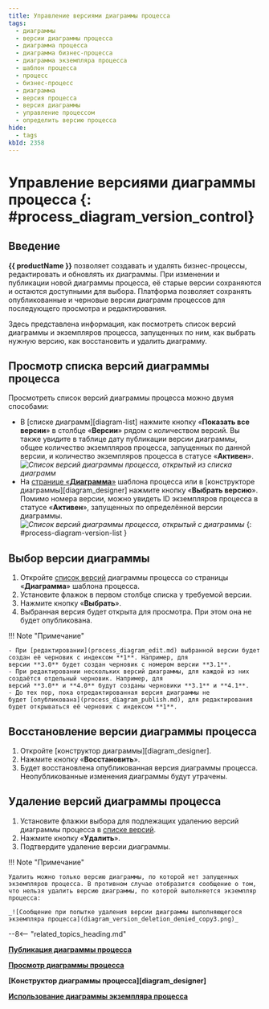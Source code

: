 ```yaml
---
title: Управление версиями диаграммы процесса
tags:
  - диаграммы
  - версии диаграммы процесса
  - диаграмма процесса
  - диаграмма бизнес-процесса
  - диаграмма экземпляра процесса
  - шаблон процесса
  - процесс
  - бизнес-процесс
  - диаграмма
  - версия процесса
  - версия диаграммы
  - управление процессом
  - определить версию процесса
hide:
  - tags
kbId: 2358
---
```


# Управление версиями диаграммы процесса {: #process_diagram_version_control}

## Введение

**{{ productName }}** позволяет создавать и удалять бизнес-процессы, редактировать и обновлять их диаграммы. При изменении и публикации новой диаграммы процесса, её старые версии сохраняются и остаются доступными для выбора. Платформа позволяет сохранять опубликованные и черновые версии диаграмм процессов для последующего просмотра и редактирования.

Здесь представлена информация, как посмотреть список версий диаграммы и экземпляров процесса, запущенных по ним, как выбрать нужную версию, как восстановить и удалить диаграмму.

## Просмотр списка версий диаграммы процесса

Просмотреть список версий диаграммы процесса можно двумя способами:

- В [списке диаграмм][diagram-list] нажмите кнопку «**Показать все версии**» в столбце «**Версии**» рядом с количеством версий. Вы также увидите в таблице дату публикации версии диаграммы, общее количество экземпляров процесса, запущенных по данной версии, и количество экземпляров процесса в статусе «**Активен**».
    _![Список версий диаграммы процесса, открытый из списка диаграмм](process_diagram_list_versions.png)_
- На [странице «**Диаграмма**»](process_diagram_view.md) шаблона процесса или в [конструкторе диаграммы][diagram_designer] нажмите кнопку «**Выбрать версию**».  Помимо номера версии, можно увидеть ID экземпляров процесса в статусе «**Активен**», запущенных по определённой версии диаграммы.
    _![Список версий диаграммы процесса, открытый c диаграммы](process_diagram_version_list.png)_
{: #process-diagram-version-list }

## Выбор версии диаграммы

1. Откройте [список версий](#process-diagram-version-list) диаграммы процесса со страницы «**Диаграмма**» шаблона процесса.
2. Установите флажок в первом столбце списка у требуемой версии.
3. Нажмите кнопку «**Выбрать**».
4. Выбранная версия будет открыта для просмотра. При этом она не будет опубликована.

!!! Note "Примечание"

    - При [редактировании](process_diagram_edit.md) выбранной версии будет создан её черновик с индексом **1**. Например, для версии **3.0** будет создан черновик с номером версии **3.1**.
    - При редактировании нескольких версий диаграммы, для каждой из них создаётся отдельный черновик. Например, для версий **3.0** и **4.0** будут созданы черновики **3.1** и **4.1**.
    - До тех пор, пока отредактированная версия диаграммы не будет [опубликована](process_diagram_publish.md), для редактирования будет открываться её черновик с индексом **1**.

## Восстановление версии диаграммы процесса

1. Откройте [конструктор диаграммы][diagram_designer].
2. Нажмите кнопку «**Восстановить**».
3. Будет восстановлена опубликованная версия диаграммы процесса. Неопубликованные изменения диаграммы будут утрачены.

## Удаление версий диаграммы процесса

1. Установите флажки выбора для подлежащих удалению версий диаграммы процесса в [списке версий](#просмотр-списка-версий-диаграммы-процесса).
2. Нажмите кнопку «**Удалить**».
3. Подтвердите удаление версии диаграммы.

!!! Note "Примечание"

    Удалить можно только версию диаграммы, по которой нет запущенных экземпляров процесса. В противном случае отобразится сообщение о том, что нельзя удалить версию диаграммы, по которой выполняется экземпляр процесса:

    _![Сообщение при попытке удаления версии диаграммы выполняющегося экземпляра процесса](diagram_version_deletion_denied_copy3.png)_

--8<-- "related_topics_heading.md"

**[Публикация диаграммы процесса](process_diagram_publish.md)**

**[Просмотр диаграммы процесса](process_diagram_view.md)**

**[Конструктор диаграммы процесса][diagram_designer]**

**[Использование диаграммы экземпляра процесса](process_diagram_view_instance.md)**
